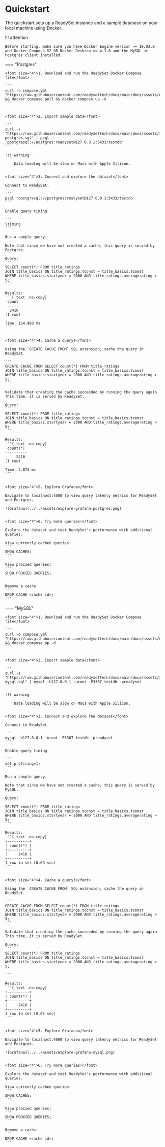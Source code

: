 # Quickstart

The quickstart sets up a ReadySet instance and a sample database on your local machine using Docker.

!!! attention

    Before starting, make sure you have Docker Engine version >= 19.03.0​ and Docker Compose V2 OR Docker Desktop >= 4.1.0 and the MySQL or Postgres client installed.

=== "Postgres"

    <font size="4">1. Download and run the ReadySet Docker Compose file</font>

    ```
    curl -o compose.yml "https://raw.githubusercontent.com/readysettech/docs/main/docs/assets/compose.postgres.yml" && docker compose pull && docker compose up -d
    ```


    <font size="4">2. Import sample data</font>

    ```
    curl -s "https://raw.githubusercontent.com/readysettech/docs/main/docs/assets/imdb-postgres.sql" | psql 'postgresql://postgres:readyset@127.0.0.1:5433/testdb'
    ```

    !!! warning

        Data loading will be slow on Macs with Apple Silicon.


    <font size="4">3. Connect and explore the dataset</font>

    Connect to ReadySet.

    ```
    psql 'postgresql://postgres:readyset@127.0.0.1:5433/testdb'
    ```

    Enable query timing.

    ```
    \timing
    ```

    Run a sample query.

    Note that since we have not created a cache, this query is served by Postgres.

    Query:
    ```
    SELECT count(*) FROM title_ratings
    JOIN title_basics ON title_ratings.tconst = title_basics.tconst
    WHERE title_basics.startyear = 2000 AND title_ratings.averagerating > 5;
    ```

    Results:
    ```{.text .no-copy}
     count
    -------
      2418
    (1 row)

    Time: 154.980 ms
    ```


    <font size="4">4. Cache a query!</font>

    Using the `CREATE CACHE FROM` SQL extension, cache the query in ReadySet.

    ```
    CREATE CACHE FROM SELECT count(*) FROM title_ratings
    JOIN title_basics ON title_ratings.tconst = title_basics.tconst
    WHERE title_basics.startyear = 2000 AND title_ratings.averagerating > 5;
    ```

    Validate that creating the cache succeeded by running the query again.  This time, it is served by ReadySet.

    Query:
    ```
    SELECT count(*) FROM title_ratings
    JOIN title_basics ON title_ratings.tconst = title_basics.tconst
    WHERE title_basics.startyear = 2000 AND title_ratings.averagerating > 5;
    ```

    Results:
    ```{.text .no-copy}
     count(*)
    ----------
         2418
    (1 row)

    Time: 2.073 ms
    ```


    <font size="4">5. Explore Grafana</font>

    Navigate to localhost:4000 to view query latency metrics for ReadySet and Postgres.

    ![Grafana](../../assets/explore-grafana-postgres.png)


    <font size="4">6. Try more queries!</font>

    Explore the dataset and test ReadySet's performance with additional queries.

    View currently cached queries:
    ```
    SHOW CACHES;
    ```

    View proxied queries:
    ```
    SHOW PROXIED QUERIES;
    ```

    Remove a cache:
    ```
    DROP CACHE <cache id>;
    ```


=== "MySQL"

    <font size="4">1. Download and run the ReadySet Docker Compose file</font>

    ```
    curl -o compose.yml "https://raw.githubusercontent.com/readysettech/docs/main/docs/assets/compose.mysql.yml" && docker compose up -d
    ```


    <font size="4">2. Import sample data</font>

    ```
    curl -s "https://raw.githubusercontent.com/readysettech/docs/main/docs/assets/imdb-mysql.sql" | mysql -h127.0.0.1 -uroot -P3307 testdb -preadyset
    ```

    !!! warning

        Data loading will be slow on Macs with Apple Silicon.


    <font size="4">3. Connect and explore the dataset</font>

    Connect to ReadySet.

    ```
    mysql -h127.0.0.1 -uroot -P3307 testdb -preadyset
    ```

    Enable query timing.

    ```
    set profiling=1;
    ```

    Run a sample query.

    Note that since we have not created a cache, this query is served by MySQL.

    Query:
    ```
    SELECT count(*) FROM title_ratings
    JOIN title_basics ON title_ratings.tconst = title_basics.tconst
    WHERE title_basics.startyear = 2000 AND title_ratings.averagerating > 5;
    ```

    Results:
    ```{.text .no-copy}
    +----------+
    | count(*) |
    +----------+
    |     2418 |
    +----------+
    1 row in set (0.69 sec)
    ```


    <font size="4">4. Cache a query!</font>

    Using the `CREATE CACHE FROM` SQL extension, cache the query in ReadySet.

    ```
    CREATE CACHE FROM SELECT count(*) FROM title_ratings
    JOIN title_basics ON title_ratings.tconst = title_basics.tconst
    WHERE title_basics.startyear = 2000 AND title_ratings.averagerating > 5;
    ```

    Validate that creating the cache succeeded by running the query again.  This time, it is served by ReadySet.

    Query:
    ```
    SELECT count(*) FROM title_ratings
    JOIN title_basics ON title_ratings.tconst = title_basics.tconst
    WHERE title_basics.startyear = 2000 AND title_ratings.averagerating > 5;

    ```

    Results:
    ```{.text .no-copy}
    +----------+
    | count(*) |
    +----------+
    |     2418 |
    +----------+
    1 row in set (0.03 sec)
    ```


    <font size="4">5. Explore Grafana</font>

    Navigate to localhost:4000 to view query latency metrics for ReadySet and Postgres.

    ![Grafana](../../assets/explore-grafana-mysql.png)


    <font size="4">6. Try more queries!</font>

    Explore the dataset and test ReadySet's performance with additional queries.

    View currently cached queries:
    ```
    SHOW CACHES;
    ```

    View proxied queries:
    ```
    SHOW PROXIED QUERIES;
    ```

    Remove a cache:
    ```
    DROP CACHE <cache id>;
    ```

